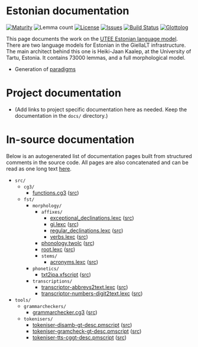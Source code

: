 # Estonian documentation

[![Maturity](https://img.shields.io/endpoint?url=https%3A%2F%2Fraw.githubusercontent.com%2Fgiellalt%2Flang-est-x-utee%2Fgh-pages%2Fmaturity.json)](https://giellalt.github.io/MaturityClassification.html)
![Lemma count](https://img.shields.io/endpoint?url=https%3A%2F%2Fraw.githubusercontent.com%2Fgiellalt%2Flang-est-x-utee%2Fgh-pages%2Flemmacount.json)
[![License](https://img.shields.io/github/license/giellalt/lang-est-x-utee)](https://github.com/giellalt/lang-est-x-utee/blob/main/LICENSE)
[![Issues](https://img.shields.io/github/issues/giellalt/lang-est-x-utee)](https://github.com/giellalt/lang-est-x-utee/issues)
[![Build Status](https://builds.giellalt.org/api/badge/lang-est-x-utee?label=CI)](https://builds.giellalt.org/pipelines/lang-est-x-utee/builds/latest)
[![Glottolog](https://img.shields.io/badge/Glottolog-green)](https://glottolog.org/resource/languoid/id/esto1258)

This page documents the work on the [UTEE Estonian language model](https://github.com/giellalt/lang-x-utee). There are two language models for Estonian in the GiellaLT infrastructure. The main architect behind this one is Heiki-Jaan Kaalep, at the University of Tartu, Estonia.
It contains 73000 lemmas, and a full morphological model.

* Generation of [paradigms](http://giellatekno.uit.no/cgi/p-est.fin.html)

# Project documentation

* (Add links to project specific documentation here as needed. Keep the documentation in the `docs/` directory.)

# In-source documentation

Below is an autogenerated list of documentation pages built from structured comments in the source code. All pages are also concatenated and can be read as one long text [here](est.md).

* `src/`
    * `cg3/`
        * [functions.cg3](src-cg3-functions.cg3.html) ([src](https://github.com/giellalt/lang-est-x-utee/blob/main/src/cg3/functions.cg3))
    * `fst/`
        * `morphology/`
            * `affixes/`
                * [exceptional_declinations.lexc](src-fst-morphology-affixes-exceptional_declinations.lexc.html) ([src](https://github.com/giellalt/lang-est-x-utee/blob/main/src/fst/morphology/affixes/exceptional_declinations.lexc))
                * [gi.lexc](src-fst-morphology-affixes-gi.lexc.html) ([src](https://github.com/giellalt/lang-est-x-utee/blob/main/src/fst/morphology/affixes/gi.lexc))
                * [regular_declinations.lexc](src-fst-morphology-affixes-regular_declinations.lexc.html) ([src](https://github.com/giellalt/lang-est-x-utee/blob/main/src/fst/morphology/affixes/regular_declinations.lexc))
                * [verbs.lexc](src-fst-morphology-affixes-verbs.lexc.html) ([src](https://github.com/giellalt/lang-est-x-utee/blob/main/src/fst/morphology/affixes/verbs.lexc))
            * [phonology.twolc](src-fst-morphology-phonology.twolc.html) ([src](https://github.com/giellalt/lang-est-x-utee/blob/main/src/fst/morphology/phonology.twolc))
            * [root.lexc](src-fst-morphology-root.lexc.html) ([src](https://github.com/giellalt/lang-est-x-utee/blob/main/src/fst/morphology/root.lexc))
            * `stems/`
                * [acronyms.lexc](src-fst-morphology-stems-acronyms.lexc.html) ([src](https://github.com/giellalt/lang-est-x-utee/blob/main/src/fst/morphology/stems/acronyms.lexc))
        * `phonetics/`
            * [txt2ipa.xfscript](src-fst-phonetics-txt2ipa.xfscript.html) ([src](https://github.com/giellalt/lang-est-x-utee/blob/main/src/fst/phonetics/txt2ipa.xfscript))
        * `transcriptions/`
            * [transcriptor-abbrevs2text.lexc](src-fst-transcriptions-transcriptor-abbrevs2text.lexc.html) ([src](https://github.com/giellalt/lang-est-x-utee/blob/main/src/fst/transcriptions/transcriptor-abbrevs2text.lexc))
            * [transcriptor-numbers-digit2text.lexc](src-fst-transcriptions-transcriptor-numbers-digit2text.lexc.html) ([src](https://github.com/giellalt/lang-est-x-utee/blob/main/src/fst/transcriptions/transcriptor-numbers-digit2text.lexc))
* `tools/`
    * `grammarcheckers/`
        * [grammarchecker.cg3](tools-grammarcheckers-grammarchecker.cg3.html) ([src](https://github.com/giellalt/lang-est-x-utee/blob/main/tools/grammarcheckers/grammarchecker.cg3))
    * `tokenisers/`
        * [tokeniser-disamb-gt-desc.pmscript](tools-tokenisers-tokeniser-disamb-gt-desc.pmscript.html) ([src](https://github.com/giellalt/lang-est-x-utee/blob/main/tools/tokenisers/tokeniser-disamb-gt-desc.pmscript))
        * [tokeniser-gramcheck-gt-desc.pmscript](tools-tokenisers-tokeniser-gramcheck-gt-desc.pmscript.html) ([src](https://github.com/giellalt/lang-est-x-utee/blob/main/tools/tokenisers/tokeniser-gramcheck-gt-desc.pmscript))
        * [tokeniser-tts-cggt-desc.pmscript](tools-tokenisers-tokeniser-tts-cggt-desc.pmscript.html) ([src](https://github.com/giellalt/lang-est-x-utee/blob/main/tools/tokenisers/tokeniser-tts-cggt-desc.pmscript))
